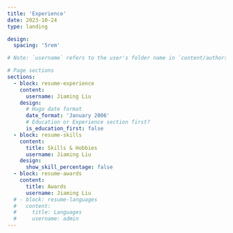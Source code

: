 ```yaml
---
title: 'Experience'
date: 2023-10-24
type: landing

design:
  spacing: '5rem'

# Note: `username` refers to the user's folder name in `content/authors/`

# Page sections
sections:
  - block: resume-experience
    content:
      username: Jiaming Liu
    design:
      # Hugo date format
      date_format: 'January 2006'
      # Education or Experience section first?
      is_education_first: false
  - block: resume-skills
    content:
      title: Skills & Hobbies
      username: Jiaming Liu
    design:
      show_skill_percentage: false
  - block: resume-awards
    content:
      title: Awards
      username: Jiaming Liu
  # - block: resume-languages
  #   content:
  #     title: Languages
  #     username: admin
---
```


